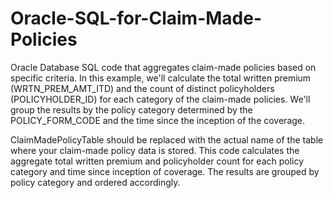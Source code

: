 # Oracle-SQL-for-Claim-Made-Policies
Oracle Database SQL code that aggregates claim-made policies based on specific criteria. In this example, we'll calculate the total written premium (WRTN_PREM_AMT_ITD) and the count of distinct policyholders (POLICYHOLDER_ID) for each category of the claim-made policies. We'll group the results by the policy category determined by the POLICY_FORM_CODE and the time since the inception of the coverage.

ClaimMadePolicyTable should be replaced with the actual name of the table where your claim-made policy data is stored. 
This code calculates the aggregate total written premium and policyholder count for each policy category and time since inception of coverage. 
The results are grouped by policy category and ordered accordingly.
